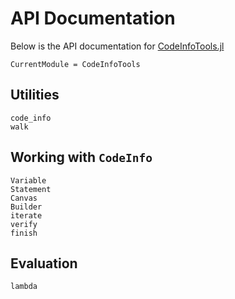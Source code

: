 # API Documentation

Below is the API documentation for [CodeInfoTools.jl](https://github.com/JuliaCompilerPlugins/CodeInfoTools.jl)

```@meta
CurrentModule = CodeInfoTools
```

## Utilities

```@docs
code_info
walk
```

## Working with `CodeInfo`

```@docs
Variable
Statement
Canvas
Builder
iterate
verify
finish
```

## Evaluation

```@docs
lambda
```

